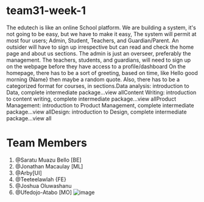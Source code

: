 # team31-week-1
The edutech is like an online School platform.
We are building a system, it's not going to be easy, but we have to make it easy,
The system will permit at most four users; Admin, Student, Teachers, and Guardian/Parent. An outsider will have to sign up irrespective but can read and check the home page and about us sections.
The admin is just an overseer, preferably the management.
The teachers, students, and guardians, will need to sign up on the webpage before they have access to a profile/dashboard
On the homepage, there has to be a sort of greeting, based on time, like Hello good morning {Name} then maybe a random quote.
Also, there has to be a categorized format for courses, in sections.Data analysis: introduction to Data, complete intermediate package...view allContent Writing: introduction to content writing, complete intermediate package...view allProduct Management: introduction to Product Management, complete intermediate package...view allDesign: introduction to Design, complete intermediate package...view all

# Team Members
1. @Saratu Muazu Bello [BE]
2. @Jonathan Macaulay [ML]
3. @Arby[UI]
4. @Teeteelawlah {FE}
5. @Joshua Oluwashanu
6. @Ufedojo-Atabo [MO]
![image](https://res.cloudinary.com/sarahembee/image/upload/v1597073265/E-Learning_Site_-_ECX_nhnvji.png)
